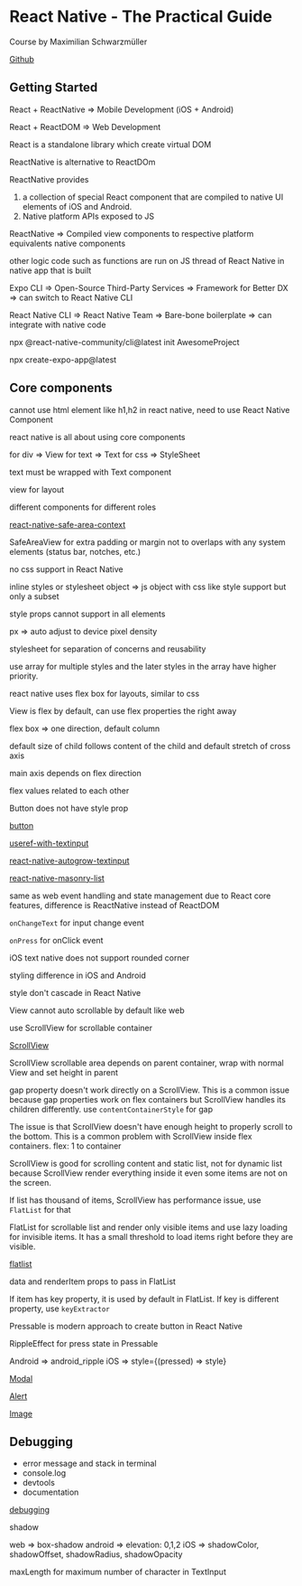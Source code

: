 # React Native - The Practical Guide

Course by Maximilian Schwarzmüller

[Github](https://github.com/academind/react-native-practical-guide-code)

## Getting Started

React + ReactNative => Mobile Development (iOS + Android)

React + ReactDOM => Web Development

React is a standalone library which create virtual DOM

ReactNative is alternative to ReactDOm

ReactNative provides

1. a collection of special React component that are compiled to native UI elements of iOS and Android.
2. Native platform APIs exposed to JS

ReactNative => Compiled view components to respective platform equivalents native components

other logic code such as functions are run on JS thread of React Native in native app that is built

Expo CLI => Open-Source Third-Party Services => Framework for Better DX => can switch to React Native CLI

React Native CLI => React Native Team => Bare-bone boilerplate => can integrate with native code

npx @react-native-community/cli@latest init AwesomeProject

npx create-expo-app@latest

## Core components

cannot use html element like h1,h2 in react native, need to use React Native Component

react native is all about using core components

for div => View
for text => Text
for css => StyleSheet

text must be wrapped with Text component

view for layout

different components for different roles

[react-native-safe-area-context](https://appandflow.github.io/react-native-safe-area-context/)

SafeAreaView for extra padding or margin not to overlaps with any system elements (status bar, notches, etc.)

no css support in React Native

inline styles or stylesheet object => js object with css like style support but only a subset

style props cannot support in all elements

px => auto adjust to device pixel density

stylesheet for separation of concerns and reusability

use array for multiple styles and the later styles in the array have higher priority.

react native uses flex box for layouts, similar to css

View is flex by default, can use flex properties the right away

flex box => one direction, default column

default size of child follows content of the child and default stretch of cross axis

main axis depends on flex direction

flex values related to each other

Button does not have style prop

[button](https://reactnative.dev/docs/button)

[useref-with-textinput](https://medium.com/@rutikpanchal121/how-useref-is-useful-with-textinput-in-react-native-a54a916e3374)

[react-native-autogrow-textinput](https://github.com/wix-incubator/react-native-autogrow-textinput)

[react-native-masonry-list](https://github.com/hyochan/react-native-masonry-list)

same as web event handling and state management due to React core features, difference is ReactNative instead of ReactDOM

`onChangeText` for input change event

`onPress` for onClick event

iOS text native does not support rounded corner

styling difference in iOS and Android

style don't cascade in React Native

View cannot auto scrollable by default like web

use ScrollView for scrollable container

[ScrollView](https://reactnative.dev/docs/scrollview)

ScrollView scrollable area depends on parent container, wrap with normal View and set height in parent

gap property doesn't work directly on a ScrollView. This is a common issue because gap properties work on flex containers but ScrollView handles its children differently. use `contentContainerStyle` for gap

The issue is that ScrollView doesn't have enough height to properly scroll to the bottom. This is a common problem with ScrollView inside flex containers. flex: 1 to container

ScrollView is good for scrolling content and static list, not for dynamic list because ScrollView render everything inside it even some items are not on the screen.

If list has thousand of items, ScrollView has performance issue, use `FlatList` for that

FlatList for scrollable list and render only visible items and use lazy loading for invisible items. It has a small threshold to load items right before they are visible.

[flatlist](https://reactnative.dev/docs/flatlist)

data and renderItem props to pass in FlatList

If item has key property, it is used by default in FlatList. If key is different property, use `keyExtractor`

Pressable is modern approach to create button in React Native

RippleEffect for press state in Pressable

Android => android_ripple
iOS => style={(pressed) => style}

[Modal](https://reactnative.dev/docs/modal)

[Alert](https://reactnative.dev/docs/alert)

[Image](https://reactnative.dev/docs/image)

## Debugging

- error message and stack in terminal
- console.log
- devtools
- documentation

[debugging](https://reactnative.dev/docs/debugging)

shadow

web => box-shadow
android => elevation: 0,1,2
iOS => shadowColor, shadowOffset, shadowRadius, shadowOpacity

maxLength for maximum number of character in TextInput
